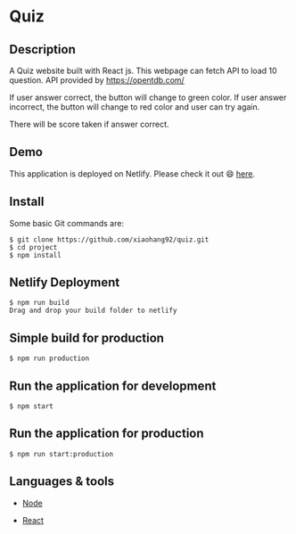 # Quiz

## Description

A Quiz website built with React js.
This webpage can fetch API to load 10 question. API provided by https://opentdb.com/

If user answer correct, the button will change to green color.
If user answer incorrect, the button will change to red color and user can try again.

There will be score taken if answer correct.

## Demo

This application is deployed on Netlify. Please check it out :smile: [here](https://quiz-app-10-question.netlify.app/).


## Install

Some basic Git commands are:

```
$ git clone https://github.com/xiaohang92/quiz.git
$ cd project
$ npm install
```

## Netlify Deployment

```
$ npm run build
Drag and drop your build folder to netlify
```


## Simple build for production

```
$ npm run production
```

## Run the application for development

```
$ npm start
```

## Run the application for production

```
$ npm run start:production
```

## Languages & tools

- [Node](https://nodejs.org/en/)

- [React](https://reactjs.org/)


